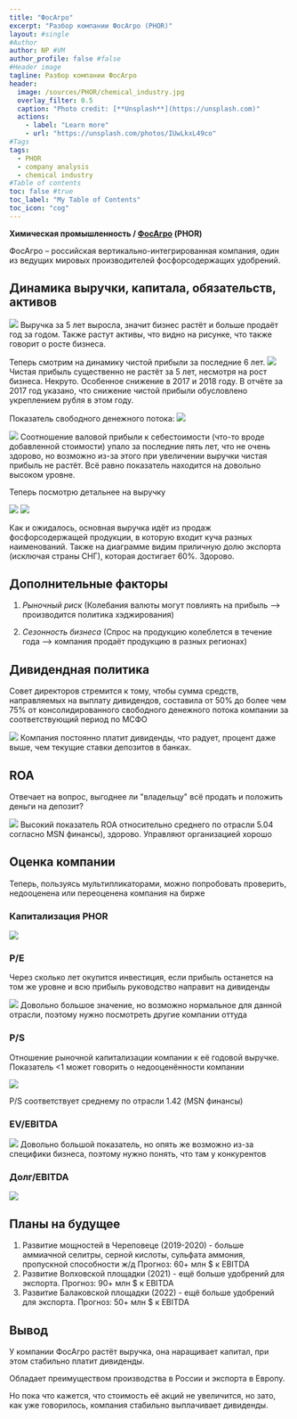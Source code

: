 ```yaml
---
title: "ФосАгро"
excerpt: "Разбор компании ФосАгро (PHOR)"
layout: #single
#Author
author: NP #VM
author_profile: false #false
#Header image
tagline: Разбор компании ФосАгро
header:
  image: /sources/PHOR/chemical_industry.jpg
  overlay_filter: 0.5
  caption: "Photo credit: [**Unsplash**](https://unsplash.com)"
  actions:
    - label: "Learn more"
    - url: "https://unsplash.com/photos/IUwLkxL49co"
#Tags
tags:
  - PHOR
  - company analysis
  - chemical industry
#Table of contents
toc: false #true
toc_label: "My Table of Contents"
toc_icon: "cog"
---
```



**Химическая промышленность / [ФосАгро](https://www.phosagro.ru/) (PHOR)**

ФосАгро – российская вертикально-интегрированная компания, один из ведущих мировых производителей фосфорсодержащих удобрений.

## Динамика выручки, капитала, обязательств, активов

![](../sources/PHOR/images/assets.png)
Выручка за 5 лет выросла, значит бизнес растёт и больше продаёт год за годом.
Также растут активы, что видно на рисунке, что также говорит о росте бизнеса.

Теперь смотрим на динамику чистой прибыли за последние 6 лет.
![](../sources/PHOR/images/net_profit.png)
Чистая прибыль существенно не растёт за 5 лет, несмотря на рост бизнеса. Некруто.
Особенное снижение в 2017 и 2018 году.
В отчёте за 2017 год указано, что снижение чистой прибыли обусловлено укреплением рубля в этом году.

Показатель свободного денежного потока:
![](../sources/PHOR/images/fcf.png)


![](../sources/PHOR/images/revenue_cost_price.png)
Соотношение валовой прибыли к себестоимости (что-то вроде добавленной стоимости) упало за последние пять лет, что не очень здорово, но возможно из-за этого при увеличении выручки чистая прибыль не растёт. Всё равно показатель находится на довольно высоком уровне.

Теперь посмотрю детальнее на выручку

![](../sources/PHOR/images/revenue_export.png)
![](../sources/PHOR/images/revenue_kind.png)

Как и ожидалось, основная выручка идёт из продаж фосфорсодержащей продукции, в которую входит куча разных наименований.
Также на диаграмме видим приличную долю экспорта (исключая страны СНГ), которая достигает 60%. Здорово.

## Дополнительные факторы

1. *Рыночный риск*
    (Колебания валюты могут повлиять на прибыль --> производится политика хэджирования)
    
1. *Сезонность бизнеса*
    (Спрос на продукцию колеблется в течение года --> компания продаёт продукцию в разных регионах)

## Дивидендная политика

Совет директоров стремится к тому, чтобы сумма средств, направляемых на выплату дивидендов, составила от 50% до более чем 75% от  консолидированного  свободного  денежного  потока  компании  за соответствующий период по МСФО

![](../sources/PHOR/images/dividend_share_percent.png)
Компания постоянно платит дивиденды, что радует, процент даже выше, чем текущие ставки депозитов в банках.

## ROA

Отвечает на вопрос, выгоднее ли "владельцу" всё продать и положить деньги на депозит?

![](../sources/PHOR/images/ROA.png)
Высокий показатель ROA относительно среднего по отрасли 5.04 согласно MSN финансы), здорово.
Управляют организацией хорошо

## Оценка компании

Теперь, пользуясь мультипликаторами, можно попробовать проверить, недооценена или переоценена компания на бирже

### Капитализация PHOR

![](../sources/PHOR/images/capitalization.png)

### P/E
Через сколько лет окупится инвестиция, если прибыль останется на том же уровне и всю прибыль руководство направит на дивиденды

![](../sources/PHOR/images/PE.png)
Довольно большое значение, но возможно нормальное для данной отрасли, поэтому нужно посмотреть другие компании оттуда

### P/S
Отношение рыночной капитализации компании к её годовой выручке. 
Показатель <1 может говорить о недооценённости компании

![](../sources/PHOR/images/PS.png)

P/S соответствует среднему по отрасли 1.42 (MSN финансы)

### EV/EBITDA

![](../sources/PHOR/images/EV_EBITDA.png)
Довольно большой показатель, но опять же возможно из-за специфики бизнеса, поэтому нужно понять, что там у конкурентов

### Долг/EBITDA
![](../sources/PHOR/images/Debt_EBITDA.png)

## Планы на будущее

1. Развитие мощностей в Череповеце (2019-2020) - больше аммиачной селитры, серной кислоты, сульфата аммония, пропускной способности ж/д
Прогноз: 60+ млн $ к EBITDA
1. Развитие Волховской площадки (2021) - ещё больше удобрений для экспорта.
Прогноз: 90+ млн $ к EBITDA
1. Развитие Балаковской площадки (2022) - ещё больше удобрений для экспорта.
Прогноз: 50+ млн $ к EBITDA

## Вывод

У компании ФосАгро растёт выручка, она наращивает капитал, при этом стабильно платит дивиденды.

Обладает преимуществом производства в России и экспорта в Европу.

Но пока что кажется, что стоимость её акций не увеличится, но зато, как уже говорилось, компания стабильно выплачивает дивиденды.
